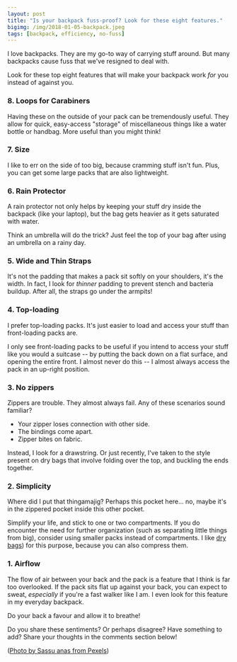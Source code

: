 ```yaml
---
layout: post
title: "Is your backpack fuss-proof? Look for these eight features."
bigimg: /img/2018-01-05-backpack.jpeg
tags: [backpack, efficiency, no-fuss]
---
```


I love backpacks. They are my go-to way of carrying stuff around. But many backpacks cause fuss that we've resigned to deal with.

Look for these top eight features that will make your backpack work _for_ you instead of against you.

### 8. Loops for Carabiners

Having these on the outside of your pack can be tremendously useful. They allow for quick, easy-access "storage" of miscellaneous things like a water bottle or handbag. More useful than you might think!

### 7. Size

I like to err on the side of too big, because cramming stuff isn't fun. Plus, you can get some large packs that are also lightweight.

### 6. Rain Protector

A rain protector not only helps by keeping your stuff dry inside the backpack (like your laptop), but the bag gets heavier as it gets saturated with water.

Think an umbrella will do the trick? Just feel the top of your bag after using an umbrella on a rainy day.


### 5. Wide and Thin Straps

It's not the padding that makes a pack sit softly on your shoulders, it's the width. In fact, I look for _thinner_ padding to prevent stench and bacteria buildup. After all, the straps go under the armpits!

### 4. Top-loading

I prefer top-loading packs. It's just easier to load and access your stuff than front-loading packs are.

I only see front-loading packs to be useful if you intend to access your stuff like you would a suitcase -- by putting the back down on a flat surface, and opening the entire front. I almost never do this -- I almost always access the pack in an up-right position.


### 3. No zippers

Zippers are trouble. They almost always fail. Any of these scenarios sound familiar?

- Your zipper loses connection with other side.
- The bindings come apart.
- Zipper bites on fabric.

Instead, I look for a drawstring. Or just recently, I've taken to the style present on dry bags that involve folding over the top, and buckling the ends together.

### 2. Simplicity

Where did I put that thingamajig? Perhaps this pocket here... no, maybe it's in the zippered pocket inside this other pocket.

Simplify your life, and stick to one or two compartments. If you do encounter the need for further organization (such as separating little things from big), consider using smaller packs instead of compartments. I like [dry bags](https://en.wikipedia.org/wiki/Dry_bag)) for this purpose, because you can also compress them.


### 1. Airflow

The flow of air between your back and the pack is a feature that I think is far too overlooked. If the pack sits flat up against your back, you can expect to sweat, _especially_ if you're a fast walker like I am. I even look for this feature in my everyday backpack.

Do your back a favour and allow it to breathe!

Do you share these sentiments? Or perhaps disagree? Have something to add? Share your thoughts in the comments section below!

([Photo by Sassu anas from Pexels](https://www.pexels.com/photo/man-in-blue-dress-shirt-and-blue-jeans-and-orange-backpack-standing-on-mountain-cliff-looking-at-town-under-blue-sky-and-white-clouds-732629/))
